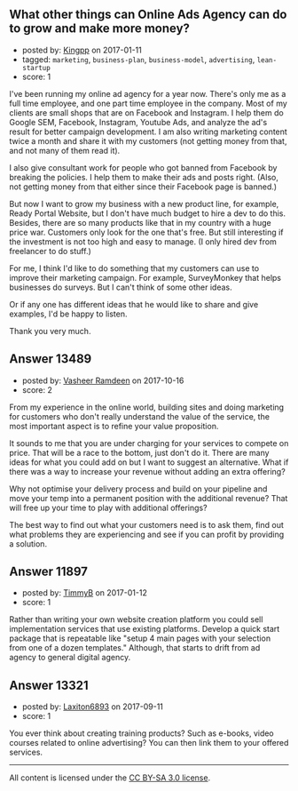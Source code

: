 ## What other things can Online Ads Agency can do to grow and make more money?

- posted by: [Kingpp](https://stackexchange.com/users/7198548/kingpp) on 2017-01-11
- tagged: `marketing`, `business-plan`, `business-model`, `advertising`, `lean-startup`
- score: 1

<p>I've been running my online ad agency for a year now. There's only me as a full time employee, and one part time employee in the company. Most of my clients are small shops that are on Facebook and Instagram. I help them do Google SEM, Facebook, Instagram, Youtube Ads, and analyze the ad's result for better campaign development. I am also writing marketing content twice a month and share it with my customers (not getting money from that, and not many of them read it).</p>

<p>I also give consultant work for people who got banned from Facebook by breaking the policies. I help them to make their ads and posts right. (Also, not getting money from that either since their Facebook page is banned.)</p>

<p>But now I want to grow my business with a new product line, for example, Ready Portal Website, but I don't have much budget to hire a dev to do this. Besides, there are so many products like that in my country with a huge price war. Customers only look for the one that's free. But still interesting if the investment is not too high and easy to manage. (I only hired dev from freelancer to do stuff.)</p>

<p>For me, I think I'd like to do something that my customers can use to improve their marketing campaign. For example, SurveyMonkey that helps businesses do surveys. But I can't think of some other ideas.</p>

<p>Or if any one has different ideas that he would like to share and give examples, I'd be happy to listen.</p>

<p>Thank you very much.</p>



## Answer 13489

- posted by: [Vasheer Ramdeen](https://stackexchange.com/users/6845962/vasheer-ramdeen) on 2017-10-16
- score: 2

<p>From my experience in the online world, building sites and doing marketing for customers who don't really understand the value of the service, the most important aspect is to refine your value proposition. </p>

<p>It sounds to me that you are under charging for your services to compete on price. That will be a race to the bottom, just don't do it. There are many ideas for what you could add on but I want to suggest an alternative. What if there was a way to increase your revenue without adding an extra offering?</p>

<p>Why not optimise your delivery process and build on your pipeline and move your temp into a permanent position with the additional revenue? That will free up your time to play with additional offerings?</p>

<p>The best way to find out what your customers need is to ask them, find out what problems they are experiencing and see if you can profit by providing a solution.</p>



## Answer 11897

- posted by: [TimmyB](https://stackexchange.com/users/8782762/timmyb) on 2017-01-12
- score: 1

<p>Rather than writing your own website creation platform you could sell implementation services that use existing platforms.  Develop a quick start package that is repeatable like "setup 4 main pages with your selection from one of a dozen templates."  Although, that starts to drift from ad agency to general digital agency.  </p>



## Answer 13321

- posted by: [Laxiton6893](https://stackexchange.com/users/2181902/laxiton6893) on 2017-09-11
- score: 1

<p>You ever think about creating training products? Such as e-books, video courses related to online advertising? You can then link them to your offered services.</p>




---

All content is licensed under the [CC BY-SA 3.0 license](https://creativecommons.org/licenses/by-sa/3.0/).
